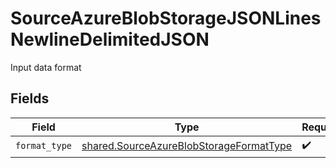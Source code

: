 # SourceAzureBlobStorageJSONLinesNewlineDelimitedJSON

Input data format


## Fields

| Field                                                                                              | Type                                                                                               | Required                                                                                           | Description                                                                                        |
| -------------------------------------------------------------------------------------------------- | -------------------------------------------------------------------------------------------------- | -------------------------------------------------------------------------------------------------- | -------------------------------------------------------------------------------------------------- |
| `format_type`                                                                                      | [shared.SourceAzureBlobStorageFormatType](../../models/shared/sourceazureblobstorageformattype.md) | :heavy_check_mark:                                                                                 | N/A                                                                                                |
